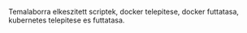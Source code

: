 Temalaborra elkeszitett scriptek, docker telepitese, docker futtatasa, kubernetes telepitese es futtatasa.
